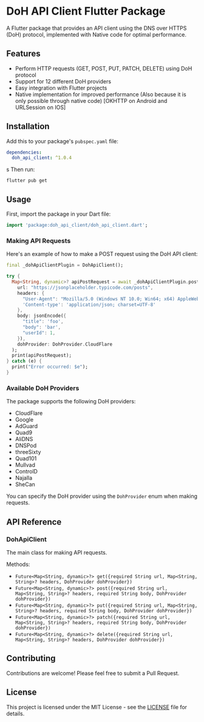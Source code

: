 # DoH API Client Flutter Package

A Flutter package that provides an API client using the DNS over HTTPS (DoH) protocol, implemented with Native code for optimal performance.

## Features

- Perform HTTP requests (GET, POST, PUT, PATCH, DELETE) using DoH protocol
- Support for 12 different DoH providers
- Easy integration with Flutter projects
- Native implementation for improved performance (Also because it is only possible through native code) [OKHTTP on Android and URLSession on IOS]

## Installation

Add this to your package's `pubspec.yaml` file:

```yaml
dependencies:
  doh_api_client: ^1.0.4
```
s
Then run:

```
flutter pub get
```

## Usage

First, import the package in your Dart file:

```dart
import 'package:doh_api_client/doh_api_client.dart';
```

### Making API Requests

Here's an example of how to make a POST request using the DoH API client:

```dart
final _dohApiClientPlugin = DohApiClient();

try {
  Map<String, dynamic>? apiPostRequest = await _dohApiClientPlugin.post(
    url: "https://jsonplaceholder.typicode.com/posts",
    headers: {
      "User-Agent": "Mozilla/5.0 (Windows NT 10.0; Win64; x64) AppleWebKit/537.36 (KHTML, like Gecko) Chrome/129.0.0.0 Safari/537.36",
      'Content-type': 'application/json; charset=UTF-8'
    },
    body: jsonEncode({
      "title": 'foo',
      "body": 'bar',
      "userId": 1,
    }),
    dohProvider: DohProvider.CloudFlare
  );
  print(apiPostRequest);
} catch (e) {
  print("Error occurred: $e");
}
```

### Available DoH Providers

The package supports the following DoH providers:

- CloudFlare
- Google
- AdGuard
- Quad9
- AliDNS
- DNSPod
- threeSixty
- Quad101
- Mullvad
- ControlD
- Najalla
- SheCan

You can specify the DoH provider using the `DohProvider` enum when making requests.

## API Reference

### DohApiClient

The main class for making API requests.

Methods:

- `Future<Map<String, dynamic>?> get({required String url, Map<String, String>? headers, DohProvider dohProvider})`
- `Future<Map<String, dynamic>?> post({required String url, Map<String, String>? headers, required String body, DohProvider dohProvider})`
- `Future<Map<String, dynamic>?> put({required String url, Map<String, String>? headers, required String body, DohProvider dohProvider})`
- `Future<Map<String, dynamic>?> patch({required String url, Map<String, String>? headers, required String body, DohProvider dohProvider})`
- `Future<Map<String, dynamic>?> delete({required String url, Map<String, String>? headers, DohProvider dohProvider})`

## Contributing

Contributions are welcome! Please feel free to submit a Pull Request.

## License

This project is licensed under the MIT License - see the [LICENSE](https://github.com/ShalmonAnandas/doh_api_client/blob/main/LICENSE) file for details.